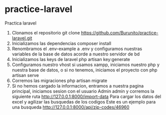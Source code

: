 # practice-laravel
Practica laravel

1. Clonamos el repositorio 		git clone https://github.com/Burunito/practice-laravel.git 
2. Inicializamos las dependencias 		composer install
3. Renombramos el .env-example a .env y configuramos nuestras variables de la base de datos acorde a nuestro servidor de bd
4. Inicializamos las keys de laravel php artisan key:generate
5. Configuramos nuestro vhost si usamos xampp, iniciamos nuestro php y nuestra base de datos, o si no tenemos, iniciamos el proyecto con php artisan serve
6. Corremos las migraciones 	php artisan migrate
7. Si no hemos cargado la informacion, entramos a nuestra pagina principal, iniciamos sesion  con el usuario 
Admin
admin
y corremos la siguiente ruta
http://127.0.0.1:8000/import-data
Para cargar los datos del excel y agilizar las busquedas de los codigos
Este es un ejemplo para una busqueda
http://127.0.0.1:8000/api/zip-codes/46960
